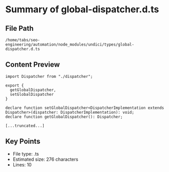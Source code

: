 # Summary of global-dispatcher.d.ts
  
## File Path
`/home/tabs/seo-engineering/automation/node_modules/undici/types/global-dispatcher.d.ts`

## Content Preview
```
import Dispatcher from "./dispatcher";

export {
  getGlobalDispatcher,
  setGlobalDispatcher
}

declare function setGlobalDispatcher<DispatcherImplementation extends Dispatcher>(dispatcher: DispatcherImplementation): void;
declare function getGlobalDispatcher(): Dispatcher;

[...truncated...]
```

## Key Points
- File type: .ts
- Estimated size: 276 characters
- Lines: 10
